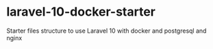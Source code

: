 # laravel-10-docker-starter
Starter files structure to use Laravel 10 with docker and postgresql and nginx